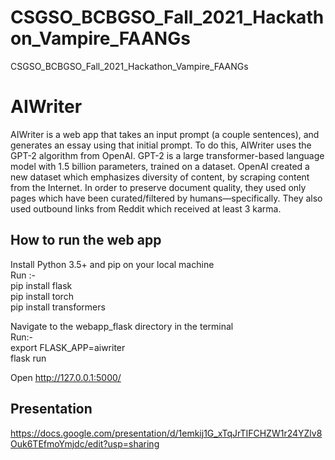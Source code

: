 # CSGSO_BCBGSO_Fall_2021_Hackathon_Vampire_FAANGs
CSGSO_BCBGSO_Fall_2021_Hackathon_Vampire_FAANGs

# AIWriter
AIWriter is a web app that takes an input prompt (a couple sentences), and generates an essay using that initial prompt. To do this, AIWriter uses the GPT-2 algorithm from OpenAI. GPT-2 is a large transformer-based language model with 1.5 billion parameters, trained on a dataset. OpenAI created a new dataset which emphasizes diversity of content, by scraping content from the Internet. In order to preserve document quality, they used only pages which have been curated/filtered by humans—specifically. They also used outbound links from Reddit which received at least 3 karma.

## How to run the web app
Install Python 3.5+ and pip on your local machine <br>
Run :- <br>
pip install flask <br>
pip install torch <br>
pip install transformers <br>

Navigate to the webapp_flask directory in the terminal <br>
Run:- <br>
export FLASK_APP=aiwriter <br>
flask run <br>

Open http://127.0.0.1:5000/

## Presentation
https://docs.google.com/presentation/d/1emkij1G_xTqJrTIFCHZW1r24YZlv8Ouk6TEfmoYmjdc/edit?usp=sharing
